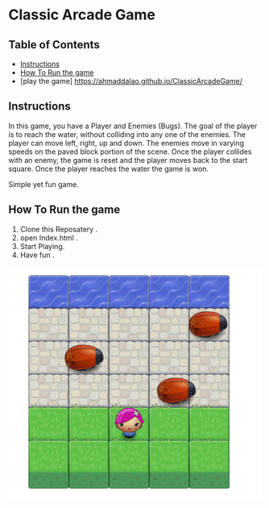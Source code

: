 # Classic Arcade Game

## Table of Contents

- [Instructions](#instructions)
- [How To Run the game](#How-To-Run-the-game)
- [play the game] https://ahmaddalao.github.io/ClassicArcadeGame/


## Instructions


In this game, you have a Player and Enemies (Bugs). The goal of the player is to reach the water, without colliding into any one of the enemies. The player can move left, right, up and down. The enemies move in varying speeds on the paved block portion of the scene. Once the player collides with an enemy, the game is reset and the player moves back to the start square. Once the player reaches the water the game is won.

Simple yet fun game.


## How To Run the game

1. Clone this Reposatery .
2. open Index.html .
3. Start Playing.
4. Have fun .



![alt text](https://raw.githubusercontent.com/AhmadDalao/ClassicArcadeGame/master/images/game.png)
